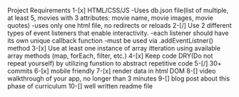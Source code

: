 Project Requirements
1-[x] HTML/CSS/JS
    -Uses db.json file(list of multiple, at least 5, movies with 3 attributes: movie name, movie images, movie quotes)
    -uses only one html file, no redirects or reloads
2-[/] Use 2 different types of event listeners that enable interactivity.
    -each listener should have its own unique callback function
    -must be used via .addEventListner() method
3-[x] Use at least one instance of array itteration using available array methods (map, forEach, filter, etc.)
4-[x] Keep code DRY(Do not repeat yourself) by utilizing funstion to abstract repetitive code
5-[/] 30+ commits 
6-[x] mobile friendly
7-[x] render data in html DOM
8-[] video walkthrough of your app, no longer than 3 minutes
9-[] blog post about this phase of curriculum
10-[] well written readme file

